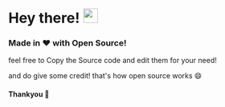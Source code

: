 # Hey there! <img src="https://github.com/TheDudeThatCode/TheDudeThatCode/blob/master/Assets/Hi.gif" width="29px"/>
### Made in ❤️ with Open Source!

feel free to Copy the Source code and edit them for your need!

and do give some credit! that's how open source works 😄

#### Thankyou 🤝
